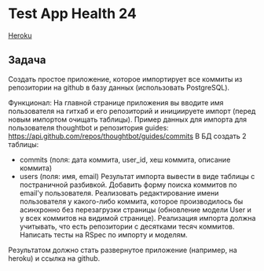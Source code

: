 # Test App Health 24

[Heroku](https://hidden-peak-95936.herokuapp.com/)

## Задача

Создать простое приложение, которое импортирует все коммиты из репозитории на github в базу данных (использовать PostgreSQL).

Функционал: 
На главной странице приложения вы вводите имя пользователя на гитхаб и его репозиторий и инициируете импорт (перед новым импортом очищать таблицы).
Пример данных для импорта для пользователя thoughtbot и репозитория guides: https://api.github.com/repos/thoughtbot/guides/commits
В БД создать 2 таблицы: 
- commits (поля: дата коммита, user_id, хеш коммита, описание коммита)
- users (поля: имя, email)
Результат импорта вывести в виде таблицы с постраничной разбивкой.
Добавить форму поиска коммитов по email'у пользователя.
Реализовать редактирование имени пользователя у какого-либо коммита, которое производилось бы асинхронно без перезагрузки страницы (обновление модели User и у всех коммитов на видимой странице).
Реализация импорта должна учитывать, что есть репозитории с десятками тесяч коммитов.
Написать тесты на RSpec по импорту и моделям.

Результатом должно стать развернутое приложение (например, на heroku) и ссылка на github.
